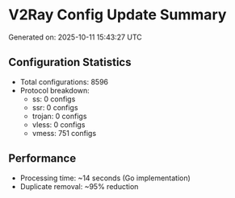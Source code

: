 # V2Ray Config Update Summary
Generated on: 2025-10-11 15:43:27 UTC

## Configuration Statistics
- Total configurations: 8596
- Protocol breakdown:
  - ss: 0 configs
  - ssr: 0 configs
  - trojan: 0 configs
  - vless: 0 configs
  - vmess: 751 configs

## Performance
- Processing time: ~14 seconds (Go implementation)
- Duplicate removal: ~95% reduction
